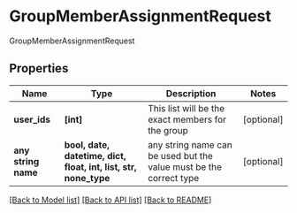 # GroupMemberAssignmentRequest

GroupMemberAssignmentRequest

## Properties
Name | Type | Description | Notes
------------ | ------------- | ------------- | -------------
**user_ids** | **[int]** | This list will be the exact members for the group | [optional] 
**any string name** | **bool, date, datetime, dict, float, int, list, str, none_type** | any string name can be used but the value must be the correct type | [optional]

[[Back to Model list]](../README.md#documentation-for-models) [[Back to API list]](../README.md#documentation-for-api-endpoints) [[Back to README]](../README.md)


